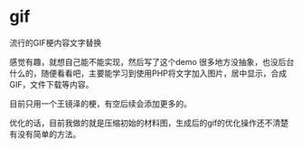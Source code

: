 # gif
流行的GIF梗内容文字替换

感觉有趣，就想自己能不能实现，然后写了这个demo
很多地方没抽象，也没后台什么的，随便看看吧，主要能学习到使用PHP将文字加入图片，居中显示，合成GIF，文件下载等内容。

目前只用一个王镜泽的梗，有空后续会添加更多的。

优化的话，目前我做的就是压缩初始的材料图，生成后的gif的优化操作还不清楚有没有简单的方法。
